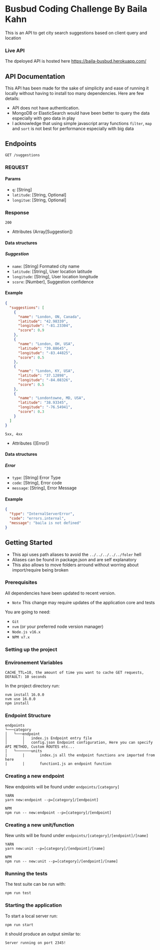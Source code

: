 # Busbud Coding Challenge By Baila Kahn

This is an API to get city search suggestions based on client query and location

### Live API

The dpeloyed API is hosted here
https://baila-busbud.herokuapp.com/

## API Documentation

This API has been made for the sake of simplicity and ease of running it locally without having to install too many dependencies.
Here are few details:

- API does not have authentication.
- MongoDB or ElasticSearch would have been better to query the data especially with geo data in play
- I acknowledge that using simple javascript array functions `filter`, `map` and `sort` is not best for performance especially with big data

## Endpoints

```
GET /suggestions
```

### REQUEST

#### Params

- `q`: [String]
- `latitude`: [String, Optional]
- `longitue`: [String, Optional]

### Response

```
200
```

- Attributes (Array[Suggestion])

#### Data structures

##### Suggestion

- `name`: [String] Formated city name
- `latitude`: [String], User location latitude
- `longitude`: [String], User location longitude
- `score`: [Number], Suggestion confidence

#### Example

```json
{
  "suggestions": [
    {
      "name": "London, ON, Canada",
      "latitude": "42.98339",
      "longitude": "-81.23304",
      "score": 0.9
    },
    {
      "name": "London, OH, USA",
      "latitude": "39.88645",
      "longitude": "-83.44825",
      "score": 0.5
    },
    {
      "name": "London, KY, USA",
      "latitude": "37.12898",
      "longitude": "-84.08326",
      "score": 0.5
    },
    {
      "name": "Londontowne, MD, USA",
      "latitude": "38.93345",
      "longitude": "-76.54941",
      "score": 0.3
    }
  ]
}
```

```
5xx, 4xx
```

- Attributes ([Error])

#### Data structures

##### Error

- `type`: [String] Error Type
- `code`: [String], Error code
- `message`: [String], Error Message

#### Example

```json
{
  "type": "InternalServerError",
  "code": "errors.internal",
  "message": "baila is not defined"
}
```

## Getting Started

- This api uses path aliases to avoid the `../../../../../foler` hell
- Aliases can be found in package.json and are self explanatory
- This also allows to move folders arround without worring about import/require being broken

### Prerequisites

All dependencies have been updated to recent version.

- `Note` This change may require updates of the application core and tests

You are going to need:

- `Git`
- `nvm` (or your preferred node version manager)
- `Node.js v16.x`
- `NPM v7.x`

### Setting up the project

### Environement Variables

```
CACHE_TTL=10, the amount of time you want to cache GET requests, DEFAULT: 10 seconds
```

In the project directory run:

```
nvm install 16.0.0
nvm use 16.0.0
npm install
```

### Endpoint Structure

```
endpoints
└───category
│   └───endpoint
│       │   index.js Endpoint entry file
│       │   config.json Endpoint configuration, Here you can specify API METHOD, Custom ROUTES etc...
│   └───────units
|       |       index.js all the endpoint functions are imported from here
|       |       function1.js an endpoint function
```

### Creating a new endpoint

New endpoints will be found under `endpoints/[category]`

```
YARN
yarn new:endpoint --p=[category]/[endpoint]

NPM
npm run -- new:endpoint --p=[category]/[endpoint]
```

### Creating a new unit/function

New units will be found under `endpoints/[category]/[endpoint]/[name]`

```
YARN
yarn new:unit --p=[category]/[endpoint]/[name]

NPM
npm run -- new:unit --p=[category]/[endpoint]/[name]
```

### Running the tests

The test suite can be run with:

```
npm run test
```

### Starting the application

To start a local server run:

```
npm run start
```

it should produce an output similar to:

```
Server running on port 2345!
```
